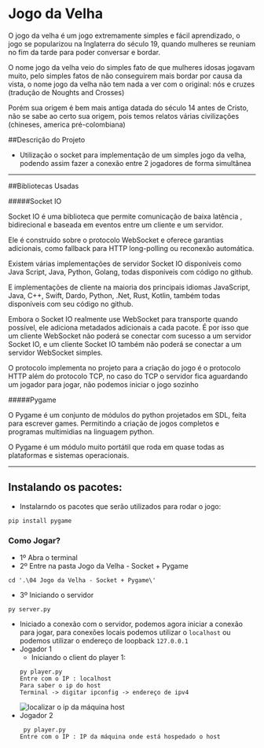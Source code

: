 # Jogo da Velha

O jogo da velha é um jogo extremamente simples e fácil aprendizado, o jogo se popularizou na Inglaterra do século 19, quando mulheres se reuniam no fim da tarde para poder conversar e bordar.

O nome jogo da velha veio do simples fato de que  mulheres idosas jogavam muito, pelo simples fatos de não conseguirem mais bordar por causa da vista, o nome jogo da velha não tem nada a ver com o original: nós e cruzes (tradução de Noughts and Crosses)

Porém sua origem é bem mais antiga datada do século 14 antes de Cristo, não se sabe ao certo sua origem, pois temos relatos várias civilizações (chineses, america pré-colombiana) 

##Descrição do Projeto
- Utilização o socket para implementação de um simples jogo da velha, podendo assim fazer a conexão entre 2 jogadores de forma simultânea
--- 
##Bibliotecas Usadas

#####Socket IO

Socket IO é uma biblioteca que permite comunicação de baixa latência , bidirecional e baseada em eventos entre um cliente e um servidor.

Ele é construído sobre o protocolo WebSocket e oferece garantias adicionais, como fallback para HTTP long-polling ou reconexão automática.

Existem várias implementações de servidor Socket IO disponíveis como Java Script, Java, Python, Golang, todas disponíveis com código no github.

E implementações de cliente na maioria dos principais idiomas JavaScript, Java, C++, Swift, Dardo, Python, .Net, Rust, Kotlin, também todas disponíveis com seu código no github.

Embora o Socket IO realmente use WebSocket para transporte quando possível, ele adiciona metadados adicionais a cada pacote. É por isso que um cliente WebSocket não poderá se conectar com sucesso a um servidor Socket IO, e um cliente Socket IO também não poderá se conectar a um servidor WebSocket simples.

O protocolo implementa no projeto para a criação do jogo é o protocolo HTTP além do protocolo TCP, no caso do TCP o servidor fica aguardando um jogador para jogar, não podemos iniciar o jogo sozinho


#####Pygame

O Pygame é um conjunto de módulos do python projetados em SDL, feita para escrever games. Permitindo a criação de jogos completos e programas multimidias na linguagem python.

O Pygame é um módulo muito portátil que roda em quase todas as plataformas e sistemas operacionais.

---

## Instalando os pacotes:
- Instalarndo os pacotes que serão utilizados para rodar o jogo:
```
pip install pygame
```

### Como Jogar?
- 1º Abra o terminal
- 2º Entre na pasta Jogo da Velha - Socket + Pygame
```
cd '.\04 Jogo da Velha - Socket + Pygame\'
```
- 3º Iniciando o servidor
```
py server.py
```

- Iniciado a conexão com o servidor, podemos agora iniciar a conexão para jogar, para conexões locais podemos utilizar o `localhost` ou podemos utilizar o endereço de loopback `127.0.0.1`
- Jogador 1
    - Iniciando o client do player 1:
    ```
    py player.py
    Entre com o IP : localhost
    Para saber o ip do host
    Terminal -> digitar ipconfig -> endereço de ipv4
    ```
    ![localizar o ip da máquina host](D:\Captura%20de%20tela%202022-12-08%20124741.png)
- Jogador 2 
    ```
     py player.py
    Entre com o IP : IP da máquina onde está hospedado o host
    ```





